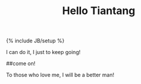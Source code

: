 ﻿---
layout: post
title: "Hello Tiantang"
description: ""
category: 
tags: []
---
{% include JB/setup %}

I can do it, I just to keep going!

##come on!

To those who love me, I will be a better man!